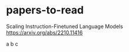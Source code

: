 # papers-to-read

Scaling Instruction-Finetuned Language Models
https://arxiv.org/abs/2210.11416

a
b
c
